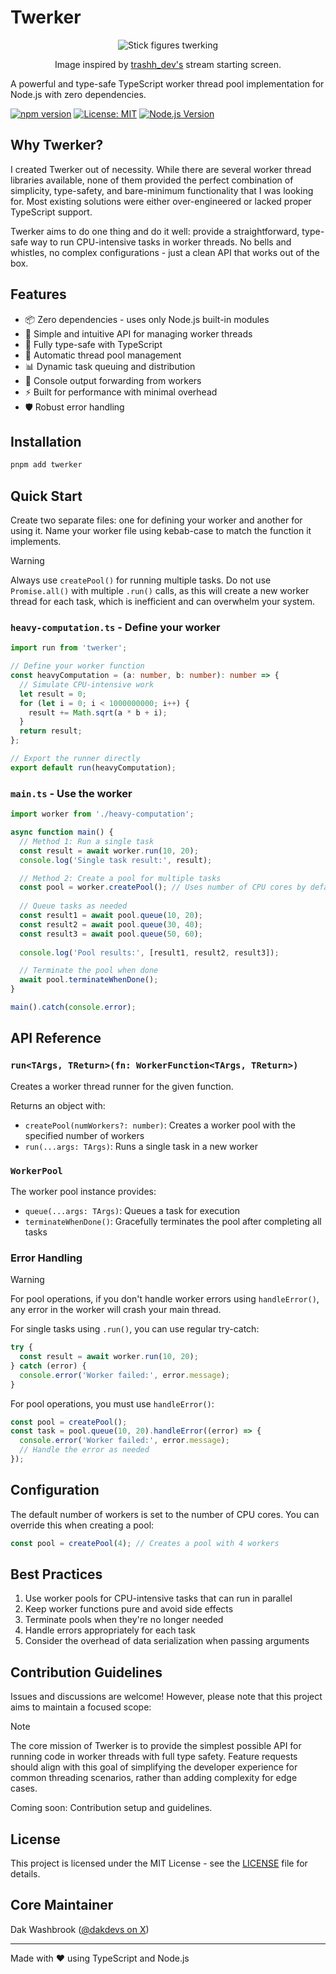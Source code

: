 # Twerker

<div align="center">
  <img src="https://github.com/user-attachments/assets/2aabec8f-d253-4a23-814c-c24f49a082ef" alt="Stick figures twerking">

  Image inspired by [trashh_dev's](https://x.com/trashh_dev) stream starting screen.
</div>

A powerful and type-safe TypeScript worker thread pool implementation for Node.js with zero dependencies.

[![npm version](https://badge.fury.io/js/twerker.svg)](https://badge.fury.io/js/twerker)
[![License: MIT](https://img.shields.io/badge/License-MIT-yellow.svg)](https://opensource.org/licenses/MIT)
[![Node.js Version](https://img.shields.io/node/v/twerker)](https://nodejs.org)

## Why Twerker?

I created Twerker out of necessity. While there are several worker thread libraries available, none of them provided the perfect combination of simplicity, type-safety, and bare-minimum functionality that I was looking for. Most existing solutions were either over-engineered or lacked proper TypeScript support.

Twerker aims to do one thing and do it well: provide a straightforward, type-safe way to run CPU-intensive tasks in worker threads. No bells and whistles, no complex configurations - just a clean API that works out of the box.

## Features

- 📦 Zero dependencies - uses only Node.js built-in modules
- 🚀 Simple and intuitive API for managing worker threads
- 💪 Fully type-safe with TypeScript
- 🔄 Automatic thread pool management
- 📊 Dynamic task queuing and distribution
- 🎯 Console output forwarding from workers
- ⚡ Built for performance with minimal overhead
- 🛡️ Robust error handling

## Installation

```bash
pnpm add twerker
```

## Quick Start

Create two separate files: one for defining your worker and another for using it. Name your worker file using kebab-case to match the function it implements.

> [!WARNING]
> Always use `createPool()` for running multiple tasks. Do not use `Promise.all()` with multiple `.run()` calls, as this will create a new worker thread for each task, which is inefficient and can overwhelm your system.

### `heavy-computation.ts` - Define your worker
```typescript
import run from 'twerker';

// Define your worker function
const heavyComputation = (a: number, b: number): number => {
  // Simulate CPU-intensive work
  let result = 0;
  for (let i = 0; i < 1000000000; i++) {
    result += Math.sqrt(a * b + i);
  }
  return result;
};

// Export the runner directly
export default run(heavyComputation);
```

### `main.ts` - Use the worker
```typescript
import worker from './heavy-computation';

async function main() {
  // Method 1: Run a single task
  const result = await worker.run(10, 20);
  console.log('Single task result:', result);

  // Method 2: Create a pool for multiple tasks
  const pool = worker.createPool(); // Uses number of CPU cores by default
  
  // Queue tasks as needed
  const result1 = await pool.queue(10, 20);
  const result2 = await pool.queue(30, 40);
  const result3 = await pool.queue(50, 60);
  
  console.log('Pool results:', [result1, result2, result3]);

  // Terminate the pool when done
  await pool.terminateWhenDone();
}

main().catch(console.error);
```

## API Reference

### `run<TArgs, TReturn>(fn: WorkerFunction<TArgs, TReturn>)`

Creates a worker thread runner for the given function.

Returns an object with:
- `createPool(numWorkers?: number)`: Creates a worker pool with the specified number of workers
- `run(...args: TArgs)`: Runs a single task in a new worker

### `WorkerPool`

The worker pool instance provides:
- `queue(...args: TArgs)`: Queues a task for execution
- `terminateWhenDone()`: Gracefully terminates the pool after completing all tasks

### Error Handling

> [!WARNING]
> For pool operations, if you don't handle worker errors using `handleError()`, any error in the worker will crash your main thread.

For single tasks using `.run()`, you can use regular try-catch:
```typescript
try {
  const result = await worker.run(10, 20);
} catch (error) {
  console.error('Worker failed:', error.message);
}
```

For pool operations, you must use `handleError()`:
```typescript
const pool = createPool();
const task = pool.queue(10, 20).handleError((error) => {
  console.error('Worker failed:', error.message);
  // Handle the error as needed
});
```

## Configuration

The default number of workers is set to the number of CPU cores. You can override this when creating a pool:

```typescript
const pool = createPool(4); // Creates a pool with 4 workers
```

## Best Practices

1. Use worker pools for CPU-intensive tasks that can run in parallel
2. Keep worker functions pure and avoid side effects
3. Terminate pools when they're no longer needed
4. Handle errors appropriately for each task
5. Consider the overhead of data serialization when passing arguments

## Contribution Guidelines

Issues and discussions are welcome! However, please note that this project aims to maintain a focused scope:

> [!NOTE]
> The core mission of Twerker is to provide the simplest possible API for running code in worker threads with full type safety. Feature requests should align with this goal of simplifying the developer experience for common threading scenarios, rather than adding complexity for edge cases.

Coming soon: Contribution setup and guidelines.

## License

This project is licensed under the MIT License - see the [LICENSE](LICENSE) file for details.

## Core Maintainer

Dak Washbrook ([@dakdevs on X](https://x.com/dakdevs))

---

Made with ❤️ using TypeScript and Node.js
